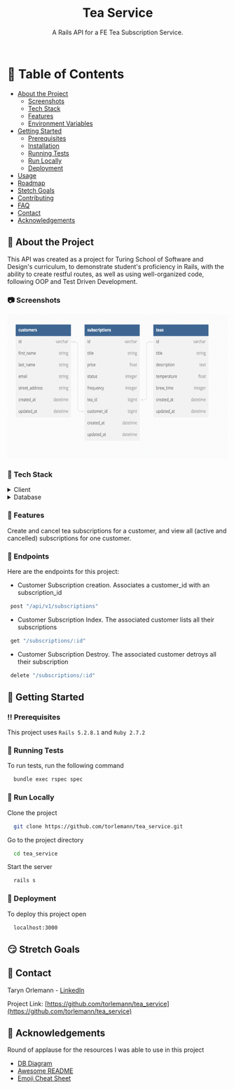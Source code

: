 <!--
Hey, thanks for using the awesome-readme-template template.  
If you have any enhancements, then fork this project and create a pull request 
or just open an issue with the label "enhancement".

Don't forget to give this project a star for additional support ;)
Maybe you can mention me or this repo in the acknowledgements too
-->
<div align="center">

  <!-- <div align="center"> 
    <img src="./app/assets/images/" alt="The logo for the service."  width="448" height="354" />
  </div> -->

  <h1>Tea Service</h1>
  
  <p>
    A Rails API for a FE Tea Subscription Service.
  </p>
  
  
<!-- Badges -->
<!-- <p>
  <a href="https://github.com/Louis3797/awesome-readme-template/graphs/contributors">
    <img src="https://img.shields.io/github/contributors/Louis3797/awesome-readme-template" alt="contributors" />
  </a>
  <a href="">
    <img src="https://img.shields.io/github/last-commit/Louis3797/awesome-readme-template" alt="last update" />
  </a>
  <a href="https://github.com/Louis3797/awesome-readme-template/network/members">
    <img src="https://img.shields.io/github/forks/Louis3797/awesome-readme-template" alt="forks" />
  </a>
  <a href="https://github.com/Louis3797/awesome-readme-template/stargazers">
    <img src="https://img.shields.io/github/stars/Louis3797/awesome-readme-template" alt="stars" />
  </a>
  <a href="https://github.com/Louis3797/awesome-readme-template/issues/">
    <img src="https://img.shields.io/github/issues/Louis3797/awesome-readme-template" alt="open issues" />
  </a>
  <a href="https://github.com/Louis3797/awesome-readme-template/blob/master/LICENSE">
    <img src="https://img.shields.io/github/license/Louis3797/awesome-readme-template.svg" alt="license" />
  </a>
</p> -->
   
<!-- <h4>
    <a href="https://github.com/Louis3797/awesome-readme-template/">View Demo</a>
  <span> · </span>
    <a href="https://github.com/Louis3797/awesome-readme-template">Documentation</a>
  <span> · </span>
    <a href="https://github.com/Louis3797/awesome-readme-template/issues/">Report Bug</a>
  <span> · </span>
    <a href="https://github.com/Louis3797/awesome-readme-template/issues/">Request Feature</a>
  </h4> -->
</div>

<br />

<!-- Table of Contents -->
# :notebook_with_decorative_cover: Table of Contents

- [About the Project](#star2-about-the-project)
  * [Screenshots](#camera-screenshots)
  * [Tech Stack](#space_invader-tech-stack)
  * [Features](#dart-features)
  * [Environment Variables](#key-endpoints)
- [Getting Started](#toolbox-getting-started)
  * [Prerequisites](#bangbang-prerequisites)
  * [Installation](#gear-installation)
  * [Running Tests](#test_tube-running-tests)
  * [Run Locally](#running-run-locally)
  * [Deployment](#triangular_flag_on_post-deployment)
- [Usage](#eyes-usage)
- [Roadmap](#compass-roadmap)
- [Stetch Goals](#smirk-stretch-goals)
- [Contributing](#wave-contributing)
- [FAQ](#grey_question-faq)
- [Contact](#handshake-contact)
- [Acknowledgements](#gem-acknowledgements)

  

<!-- About the Project -->
## :star2: About the Project
This API was created as a project for Turing School of Software and Design's curriculum, to demonstrate student's proficiency in Rails, with the ability to create restful routes, as well as using well-organized code, following OOP and Test Driven Development.
<!-- Screenshots -->
### :camera: Screenshots

<div align="center"> 
  <img src="./app/assets/images/schema.png" alt="The schema of the project includes 3 tables."  width="774" height="330" />
</div>


<!-- TechStack -->
### :space_invader: Tech Stack

<details>
  <summary>Client</summary>
  <ul>
    <li><a href="https://rubyonrails.org/">Rails</a></li>
  </ul>
</details>

<!-- <details>
  <summary>Server</summary>
  <ul>
    <li><a href="https://www.typescriptlang.org/">Typescript</a></li>
  </ul>
</details> -->

<details>
<summary>Database</summary>
  <ul>
    <li><a href="https://www.postgresql.org/">PostgreSQL</a></li>
  </ul>
</details>

<!-- <details>
<summary>DevOps</summary>
  <ul>
    <li><a href="https://circleci.com/">CircleCLI</a></li>
  </ul>
</details> -->

<!-- Features -->
### :dart: Features

Create and cancel tea subscriptions for a customer, and view all (active and cancelled) subscriptions for one customer.

<!-- Env Variables -->
### :key: Endpoints

Here are the endpoints for this project:

 - Customer Subscription creation. Associates a customer_id with an subscription_id
 ```bash
  post "/api/v1/subscriptions"
 ```

 <!-- - Customer Subscription update. Can update the status of the customer subscription
 ```bash
  patch "/api/v1/subscriptions"
 ``` -->

 - Customer Subscription Index. The associated customer lists all their subscriptions
 ```bash
  get "/subscriptions/:id"
 ```

  - Customer Subscription Destroy. The associated customer detroys all their subscription
 ```bash
  delete "/subscriptions/:id"
 ```


<!-- Getting Started -->
## 	:toolbox: Getting Started

<!-- Prerequisites -->
### :bangbang: Prerequisites

This project uses `Rails 5.2.8.1` and `Ruby 2.7.2`
   
<!-- Running Tests -->
### :test_tube: Running Tests

To run tests, run the following command

```bash
  bundle exec rspec spec
```

<!-- Run Locally -->
### :running: Run Locally

Clone the project

```bash
  git clone https://github.com/torlemann/tea_service.git
```

Go to the project directory

```bash
  cd tea_service
```

Start the server

```bash
  rails s
```


<!-- Deployment -->
### :triangular_flag_on_post: Deployment

To deploy this project open

```bash
  localhost:3000
```


<!-- Usage -->
<!-- ## :eyes: Usage

 -->


<!-- Roadmap -->
<!-- ## :compass: Roadmap

* [ ] -->

## :smirk: Stretch Goals

<!-- * [ ] 
 -->

<!-- Contributing -->
<!-- ## :wave: Contributing

<a href="https://github.com/Louis3797/awesome-readme-template/graphs/contributors">
  <img src="https://contrib.rocks/image?repo=Louis3797/awesome-readme-template" />
</a>


Contributions are always welcome!

See `contributing.md` for ways to get started. -->


<!-- FAQ -->
<!-- ## :grey_question: FAQ

- Question 1

  + Answer 1

- Question 2

  + Answer 2
 -->


<!-- Contact -->
## :handshake: Contact

Taryn Orlemann - [LinkedIn](https://www.linkedin.com/in/taryn-orlemann-99792519a/)

Project Link: [https://github.com/torlemann/tea_service](https://github.com/torlemann/tea_service)


<!-- Acknowledgments -->
## :gem: Acknowledgements

Round of applause for the resources I was able to use in this project
 - [DB Diagram](https://www.dbdiagram.io/)
 - [Awesome README](https://github.com/matiassingers/awesome-readme)
 - [Emoji Cheat Sheet](https://github.com/ikatyang/emoji-cheat-sheet/blob/master/README.md#travel--places)
 <!-- - [Logo](https://forums.wynncraft.com/threads/%E2%98%95-jasmine-dragon-leaf-combat-requirement-lv60-community-war-lore-discord-lv-76.293650/) -->

